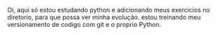 Oi, aqui só estou estudando python e adicionando meus exercicios no diretorio, para que possa ver minha evolução.
estou treinando meu versionamento de codigo com git e o proprio Python.
